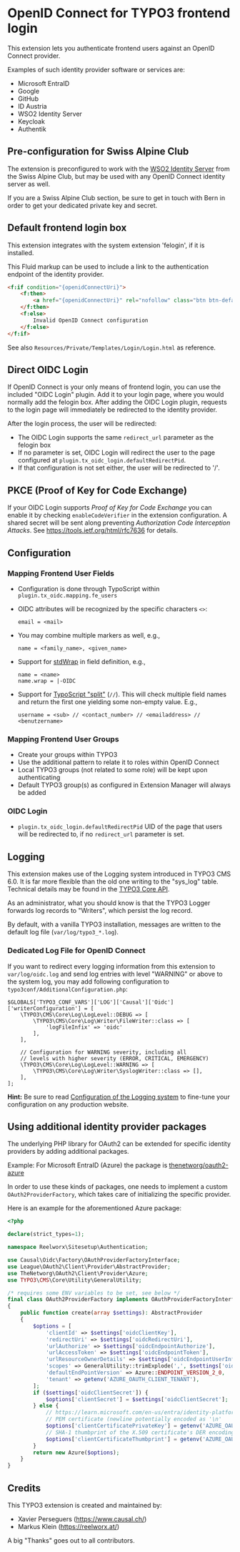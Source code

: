 # OpenID Connect for TYPO3 frontend login

This extension lets you authenticate frontend users against an OpenID Connect
provider.

Examples of such identity provider software or services are:

- Microsoft EntraID
- Google
- GitHub
- ID Austria
- WSO2 Identity Server
- Keycloak
- Authentik

## Pre-configuration for Swiss Alpine Club

The extension is preconfigured to work with the
[WSO2 Identity Server](https://wso2.com/identity-and-access-management/) from
the Swiss Alpine Club, but may be used with any OpenID Connect identity server as well.

If you are a Swiss Alpine Club section, be sure to get in touch with Bern in
order to get your dedicated private key and secret.


## Default frontend login box

This extension integrates with the system extension 'felogin', if it is installed.

This Fluid markup can be used to include a link to the authentication endpoint of
the identity provider.

```html
<f:if condition="{openidConnectUri}">
    <f:then>
        <a href="{openidConnectUri}" rel="nofollow" class="btn btn-default"><span class="fa fa-openid"></span> OpenID Connect</a>
    </f:then>
    <f:else>
        Invalid OpenID Connect configuration
    </f:else>
</f:if>
```

See also `Resources/Private/Templates/Login/Login.html` as reference.

## Direct OIDC Login

If OpenID Connect is your only means of frontend login, you can use the included
"OIDC Login" plugin. Add it to your login page, where you would normally add the
felogin box. After adding the OIDC Login plugin, requests to the login page will
immediately be redirected to the identity provider.

After the login process, the user will be redirected:

- The OIDC Login supports the same `redirect_url` parameter as the felogin box
- If no parameter is set, OIDC Login will redirect the user to the page
  configured at `plugin.tx_oidc_login.defaultRedirectPid`.
- If that configuration is not set either, the user will be redirected to '/'.

## PKCE (Proof of Key for Code Exchange)

If your OIDC Login supports _Proof of Key for Code Exchange_ you can enable it
by checking `enableCodeVerifier` in the extension configuration. A shared secret
will be sent along preventing _Authorization Code Interception Attacks_. See
https://tools.ietf.org/html/rfc7636 for details.

## Configuration

### Mapping Frontend User Fields

- Configuration is done through TypoScript within
  `plugin.tx_oidc.mapping.fe_users`
- OIDC attributes will be recognized by the specific characters `<>`:

  ```
  email = <mail>
  ```

- You may combine multiple markers as well, e.g.,

  ```
  name = <family_name>, <given_name>
  ```

- Support for [stdWrap](https://docs.typo3.org/m/typo3/reference-typoscript/master/en-us/Functions/Stdwrap.html) in
  field definition, e.g.,

  ```
  name = <name>
  name.wrap = |-OIDC
  ```

- Support for [TypoScript "split"](https://docs.typo3.org/m/typo3/reference-typoscript/master/en-us/Functions/Stdwrap.html#data)
  (`//`). This will check multiple field names and return the first one yielding
  some non-empty value. E.g.,

  ```
  username = <sub> // <contact_number> // <emailaddress> // <benutzername>
  ```

### Mapping Frontend User Groups

- Create your groups within TYPO3
- Use the additional pattern to relate it to roles within OpenID Connect
- Local TYPO3 groups (not related to some role) will be kept upon authenticating
- Default TYPO3 group(s) as configured in Extension Manager will always be added

### OIDC Login

- `plugin.tx_oidc_login.defaultRedirectPid` UID of the page that users will be
  redirected to, if no `redirect_url` parameter is set.

## Logging

This extension makes use of the Logging system introduced in TYPO3 CMS 6.0. It
is far more flexible than the old one writing to the "sys_log" table. Technical
details may be found in the [TYPO3 Core API](https://docs.typo3.org/m/typo3/reference-coreapi/master/en-us/ApiOverview/Logging/Index.html#logging).

As an administrator, what you should know is that the TYPO3 Logger forwards log
records to "Writers", which persist the log record.

By default, with a vanilla TYPO3 installation, messages are written to the
default log file (`var/log/typo3_*.log`).


### Dedicated Log File for OpenID Connect

If you want to redirect every logging information from this extension to
`var/log/oidc.log` and send log entries with level "WARNING" or above to the
system log, you may add following configuration to
`typo3conf/AdditionalConfiguration.php`:

```
$GLOBALS['TYPO3_CONF_VARS']['LOG']['Causal']['Oidc']['writerConfiguration'] = [
    \TYPO3\CMS\Core\Log\LogLevel::DEBUG => [
        \TYPO3\CMS\Core\Log\Writer\FileWriter::class => [
            'logFileInfix' => 'oidc'
        ],
    ],

    // Configuration for WARNING severity, including all
    // levels with higher severity (ERROR, CRITICAL, EMERGENCY)
    \TYPO3\CMS\Core\Log\LogLevel::WARNING => [
        \TYPO3\CMS\Core\Log\Writer\SyslogWriter::class => [],
    ],
];
```

**Hint:** Be sure to read
[Configuration of the Logging system](https://docs.typo3.org/m/typo3/reference-coreapi/master/en-us/ApiOverview/Logging/Configuration/Index.html#logging-configuration)
to fine-tune your configuration on any production website.


## Using additional identity provider packages

The underlying PHP library for OAuth2 can be extended for specific
identity providers by adding additional packages.

Example: For Microsoft EntraID (Azure) the package is [thenetworg/oauth2-azure](https://packagist.org/packages/thenetworg/oauth2-azure)

In order to use these kinds of packages, one needs to implement a custom
`OAuth2ProviderFactory`, which takes care of initializing the specific provider.

Here is an example for the aforementioned Azure package:

```php
<?php

declare(strict_types=1);

namespace Reelworx\Sitesetup\Authentication;

use Causal\Oidc\Factory\OAuthProviderFactoryInterface;
use League\OAuth2\Client\Provider\AbstractProvider;
use TheNetworg\OAuth2\Client\Provider\Azure;
use TYPO3\CMS\Core\Utility\GeneralUtility;

/* requires some ENV variables to be set, see below */
final class OAuth2ProviderFactory implements OAuthProviderFactoryInterface
{
    public function create(array $settings): AbstractProvider
    {
        $options = [
            'clientId' => $settings['oidcClientKey'],
            'redirectUri' => $settings['oidcRedirectUri'],
            'urlAuthorize' => $settings['oidcEndpointAuthorize'],
            'urlAccessToken' => $settings['oidcEndpointToken'],
            'urlResourceOwnerDetails' => $settings['oidcEndpointUserInfo'],
            'scopes' => GeneralUtility::trimExplode(',', $settings['oidcClientScopes'], true),
            'defaultEndPointVersion' => Azure::ENDPOINT_VERSION_2_0,
            'tenant' => getenv('AZURE_OAUTH_CLIENT_TENANT'),
        ];
        if ($settings['oidcClientSecret']) {
            $options['clientSecret'] = $settings['oidcClientSecret'];
        } else {
            // https://learn.microsoft.com/en-us/entra/identity-platform/certificate-credentials
            // PEM certificate (newline potentially encoded as '\n'
            $options['clientCertificatePrivateKey'] = getenv('AZURE_OAUTH_CLIENT_CERTIFICATE');
            // SHA-1 thumbprint of the X.509 certificate's DER encoding.
            $options['clientCertificateThumbprint'] = getenv('AZURE_OAUTH_CLIENT_CERTIFICATE_THUMBPRINT');
        }
        return new Azure($options);
    }
}
```

## Credits

This TYPO3 extension is created and maintained by:
 - Xavier Perseguers (https://www.causal.ch/)
 - Markus Klein (https://reelworx.at/)

A big "Thanks" goes out to all contributors.

